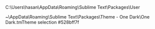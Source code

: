 C:\Users\hasan\AppData\Roaming\Sublime Text\Packages\User

<!-- https://packagecontrol.io/packages/Extract%20Sublime%20Package -->
~\AppData\Roaming\Sublime Text\Packages\Theme - One Dark\One Dark.tmTheme
<key>selection</key>
<string>#528bff7f</string>
<!-- <string>#bbccf51b</string> -->
